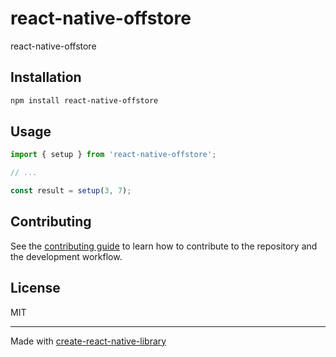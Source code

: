 # react-native-offstore

react-native-offstore

## Installation

```sh
npm install react-native-offstore
```

## Usage


```js
import { setup } from 'react-native-offstore';

// ...

const result = setup(3, 7);
```

## Contributing

See the [contributing guide](CONTRIBUTING.md) to learn how to contribute to the repository and the development workflow.

## License

MIT

---

Made with [create-react-native-library](https://github.com/callstack/react-native-builder-bob)

